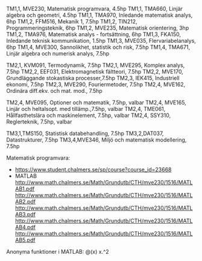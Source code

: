 TM1,1, MVE230, Matematisk programvara,             4.5hp
TM1,1, TMA660, Linjär algebra och geometri,        4.5hp
TM1,1, TMA970, Inledande matematisk analys,        6hp
TM1,2, FFM516, Mekanik 1,                          7.5hp
TM1,2, TIN212, Programmeringsteknik,               6hp
TM1,2, MVE235, Matematisk orientering,             3hp
TM1,2, TMA976, Matematisk analys - fortsättning,   6hp
TM1,3, FKA150, Inledande teknisk kommunikation,    1.5hp
TM1,3, MVE035, Flervariabelanalys,                 6hp
TM1,4, MVE300, Sannolikhet, statistik och risk,    7.5hp
TM1,4, TMA671, Linjär algebra och numerisk analys, 7.5hp

TM2,1, KVM091, Termodynamik,           	           7.5hp
TM2,1, MVE295, Komplex analys,                     7.5hp
TM2,2, EEF031, Elektromagnetisk fältteori,         7.5hp
TM2,2, MVE170, Grundläggande stokastiska processer,7.5hp
TM2,3, IEK415, Industriell ekonomi,                7.5hp
TM2,3, MVE290, Fouriermetoder,                     7.5hp
TM2,4, MVE162, Ordinära diff.ekv. och mat. mod.,   7.5hp

TM2,4, MVE095, Optioner och matematik,             7.5hp, valbar
TM2,4, MVE165, Linjär och heltalsopt. med tillämp.,7.5hp, valbar
TM2,4, TME061, Hållfasthetslära och maskinelement, 7.5hp, valbar
TM2,4, SSY310, Reglerteknik,                       7.5hp, valbar

TM3,1,TMS150, Statistisk databehandling,           7.5hp
TM3,2,DAT037, Datastrukturer,           	   7.5hp
TM3,4,MVE346, Miljö och matematisk modellering,    7.5hp



Matematisk programvara:
* https://www.student.chalmers.se/sp/course?course_id=23668
* MATLAB
  http://www.math.chalmers.se/Math/Grundutb/CTH/mve230/1516/MATLAB1.pdf
  http://www.math.chalmers.se/Math/Grundutb/CTH/mve230/1516/MATLAB2.pdf
  http://www.math.chalmers.se/Math/Grundutb/CTH/mve230/1516/MATLAB3.pdf
  http://www.math.chalmers.se/Math/Grundutb/CTH/mve230/1516/MATLAB4.pdf
  http://www.math.chalmers.se/Math/Grundutb/CTH/mve230/1516/MATLAB5.pdf

Anonyma funktioner i MATLAB: @(x) x.^2
